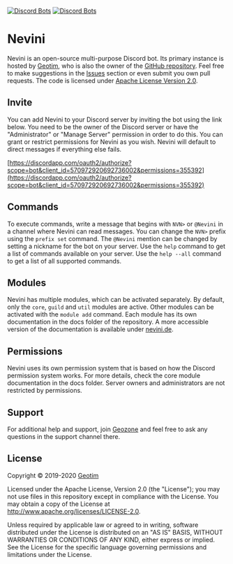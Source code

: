 [![Discord Bots](https://top.gg/api/widget/status/570972920692736002.svg)](https://top.gg/bot/570972920692736002)
[![Discord Bots](https://top.gg/api/widget/servers/570972920692736002.svg)](https://top.gg/bot/570972920692736002)

# Nevini

Nevini is an open-source multi-purpose Discord bot.
Its primary instance is hosted by [Geotim](https://github.com/geotim90), who is also the owner of the [GitHub repository](https://github.com/geotim90/Nevini).
Feel free to make suggestions in the [Issues](https://github.com/geotim90/Nevini/issues) section or even submit you own pull requests.
The code is licensed under [Apache License Version 2.0](#license).

## Invite

You can add Nevini to your Discord server by inviting the bot using the link below.
You need to be the owner of the Discord server or have the "Administrator" or "Manage Server" permission in order to do this.
You can grant or restrict permissions for Nevini as you wish.
Nevini will default to direct messages if everything else fails.

[https://discordapp.com/oauth2/authorize?scope=bot&client_id=570972920692736002&permissions=355392](https://discordapp.com/oauth2/authorize?scope=bot&client_id=570972920692736002&permissions=355392)

## Commands

To execute commands, write a message that begins with `NVN>` or `@Nevini` in a channel where Nevini can read messages.
You can change the `NVN>` prefix using the `prefix set` command.
The `@Nevini` mention can be changed by setting a nickname for the bot on your server.
Use the `help` command to get a list of commands available on your server.
Use the `help --all` command to get a list of all supported commands.

## Modules

Nevini has multiple modules, which can be activated separately.
By default, only the `core`, `guild` and `util` modules are active.
Other modules can be activated with the `module add` command.
Each module has its own documentation in the docs folder of the repository.
A more accessible version of the documentation is available under [nevini.de](https://nevini.de/docs).

## Permissions

Nevini uses its own permission system that is based on how the Discord permission system works.
For more details, check the core module documentation in the docs folder.
Server owners and administrators are not restricted by permissions.

## Support

For additional help and support, join [Geozone](https://discord.gg/Tw3WEvP) and feel free to ask any questions in the
support channel there.

## License

Copyright &copy; 2019-2020 [Geotim](https://github.com/geotim90)

Licensed under the Apache License, Version 2.0 (the "License"); you may not use files in this repository except in
compliance with the License. You may obtain a copy of the License at http://www.apache.org/licenses/LICENSE-2.0.

Unless required by applicable law or agreed to in writing, software distributed under the License is distributed on an
"AS IS" BASIS, WITHOUT WARRANTIES OR CONDITIONS OF ANY KIND, either express or implied. See the License for the
specific language governing permissions and limitations under the License.

